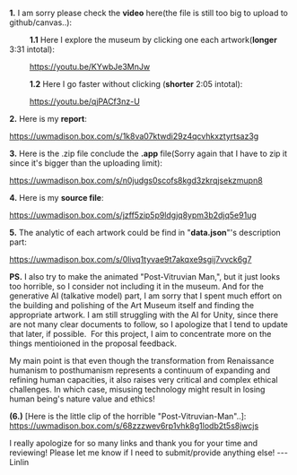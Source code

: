 **1.** I am sorry please check the **video** here(the file is still too big to upload to github/canvas..):

&emsp; &emsp; **1.1** Here I explore the museum by clicking one each artwork(**longer** 3:31 intotal):
   
&emsp; &emsp; https://youtu.be/KYwbJe3MnJw
   
&emsp; &emsp; **1.2** Here I go faster without clicking (**shorter** 2:05 intotal):
   
&emsp; &emsp; https://youtu.be/qjPACf3nz-U

**2.** Here is my **report**:

https://uwmadison.box.com/s/1k8va07ktwdi29z4qcvhkxztyrtsaz3g

**3.** Here is the .zip file conclude the **.app** file(Sorry again that I have to zip it since it's bigger than the uploading limit):

https://uwmadison.box.com/s/n0judgs0scofs8kgd3zkrqjsekzmupn8

**4.** Here is my **source file**:

https://uwmadison.box.com/s/jzff5zip5p9ldgjq8ypm3b2djq5e91ug

**5.** The analytic of each artwork could be find in "**data.json**"'s description part:

https://uwmadison.box.com/s/0livq1tyvae9t7akqxe9sgij7vvck6g7

**PS.** I also try to make the animated "Post-Vitruvian Man,", but it just looks too horrible, so I consider not including it in the museum. And for the generative AI (talkative model) part, I am sorry that I spent much effort on the building and polishing of the Art Museum itself and finding the appropriate artwork. I am still struggling with the AI for Unity, since there are not many clear documents to follow, so I apologize that I tend to update that later, if possible. 
For this project, I aim to concentrate more on the things mentioioned in the proposal feedback.

My main point is that even though the transformation from Renaissance humanism to posthumanism represents a continuum of expanding and refining human capacities, it also raises very critical and complex ethical challenges. In which case, misusing technology might result in losing human being's nature value and ethics!

**(6.)** [Here is the little clip of the horrible "Post-Vitruvian-Man"..]:
https://uwmadison.box.com/s/68zzzwev6rp1vhk8g1lodb2t5s8jwcjs

I really apologize for so many links and thank you for your time and reviewing! 
Please let me know if I need to submit/provide anything else!
--- Linlin
